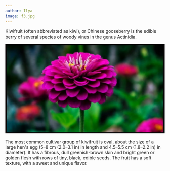 ```yaml
---
author: Ilya
image: f3.jpg
---
```


Kiwifruit (often abbreviated as kiwi), or Chinese gooseberry is the edible
berry of several species of woody vines in the genus Actinidia.

![image tooltip here](/assets/images/posts/f3.jpg)

The most common cultivar group of kiwifruit is oval, about the size of a large
hen's egg (5–8 cm (2.0–3.1 in) in length and 4.5–5.5 cm (1.8–2.2 in) in
diameter). It has a fibrous, dull greenish-brown skin and bright green or
golden flesh with rows of tiny, black, edible seeds. The fruit has a soft
texture, with a sweet and unique flavor.